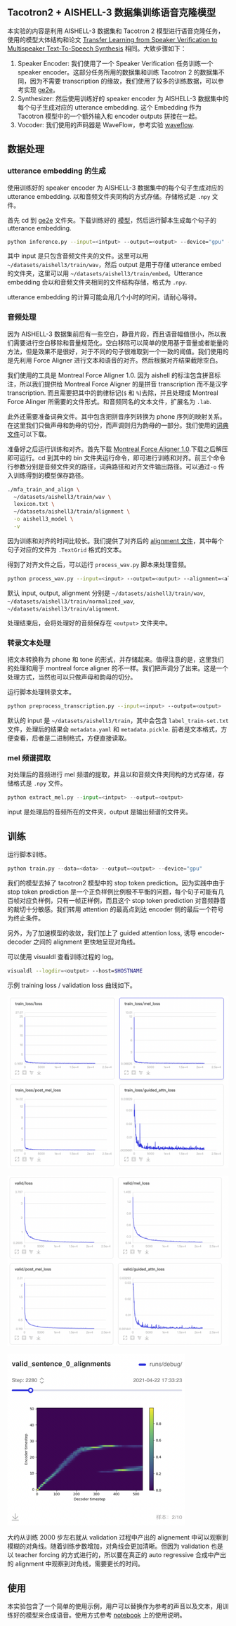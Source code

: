 ## Tacotron2 + AISHELL-3 数据集训练语音克隆模型

本实验的内容是利用 AISHELL-3 数据集和 Tacotron 2 模型进行语音克隆任务，使用的模型大体结构和论文 [Transfer Learning from Speaker Veriﬁcation to Multispeaker Text-To-Speech Synthesis](https://arxiv.org/pdf/1806.04558.pdf) 相同。大致步骤如下：

1. Speaker Encoder: 我们使用了一个 Speaker Verification 任务训练一个 speaker encoder。这部分任务所用的数据集和训练 Tacotron 2 的数据集不同，因为不需要 transcription 的缘故，我们使用了较多的训练数据，可以参考实现 [ge2e](../ge2e)。
2. Synthesizer: 然后使用训练好的 speaker encoder 为 AISHELL-3 数据集中的每个句子生成对应的 utterance embedding. 这个 Embedding 作为 Tacotron 模型中的一个额外输入和 encoder outputs 拼接在一起。
3. Vocoder: 我们使用的声码器是 WaveFlow，参考实验 [waveflow](../waveflow).

## 数据处理

### utterance embedding 的生成

使用训练好的 speaker encoder 为 AISHELL-3 数据集中的每个句子生成对应的 utterance embedding. 以和音频文件夹同构的方式存储。存储格式是 `.npy` 文件。

首先 cd 到 [ge2e](../ge2e) 文件夹。下载训练好的 [模型](https://paddlespeech.bj.bcebos.com/Parakeet/ge2e_ckpt_0.3.zip)，然后运行脚本生成每个句子的 utterance embedding.

```bash
python inference.py --input=<intput> --output=<output> --device="gpu" --checkpoint_path=<pretrained checkpoint>
```

其中 input 是只包含音频文件夹的文件。这里可以用 `~/datasets/aishell3/train/wav`，然后 output 是用于存储 utterance embed 的文件夹，这里可以用 `~/datasets/aishell3/train/embed`。Utterance embedding 会以和音频文件夹相同的文件结构存储，格式为 `.npy`.

utterance embedding 的计算可能会用几个小时的时间，请耐心等待。

### 音频处理

因为 AISHELL-3 数据集前后有一些空白，静音片段，而且语音幅值很小，所以我们需要进行空白移除和音量规范化。空白移除可以简单的使用基于音量或者能量的方法，但是效果不是很好，对于不同的句子很难取到一个一致的阈值。我们使用的是先利用 Force Aligner 进行文本和语音的对齐。然后根据对齐结果截除空白。

我们使用的工具是 Montreal Force Aligner 1.0. 因为 aishell 的标注包含拼音标注，所以我们提供给 Montreal Force Aligner 的是拼音 transcription 而不是汉字 transcription. 而且需要把其中的韵律标记(`$` 和 `%`)去除，并且处理成 Montreal Force Alinger 所需要的文件形式。和音频同名的文本文件，扩展名为 `.lab`.

此外还需要准备词典文件。其中包含把拼音序列转换为 phone 序列的映射关系。在这里我们只做声母和韵母的切分，而声调则归为韵母的一部分。我们使用的[词典文件](./lexicon.txt)可以下载。

准备好之后运行训练和对齐。首先下载 [Montreal Force Aligner 1.0](https://github.com/MontrealCorpusTools/Montreal-Forced-Aligner/releases/tag/v1.0.1).下载之后解压即可运行。cd 到其中的 bin 文件夹运行命令，即可进行训练和对齐。前三个命令行参数分别是音频文件夹的路径，词典路径和对齐文件输出路径。可以通过`-o` 传入训练得到的模型保存路径。

```bash
./mfa_train_and_align \
  ~/datasets/aishell3/train/wav \
  lexicon.txt \
  ~/datasets/aishell3/train/alignment \
  -o aishell3_model \
  -v
```

因为训练和对齐的时间比较长。我们提供了对齐后的 [alignment 文件](https://paddlespeech.bj.bcebos.com/Parakeet/alignment_aishell3.tar.gz)，其中每个句子对应的文件为 `.TextGrid` 格式的文本。

得到了对齐文件之后，可以运行 `process_wav.py` 脚本来处理音频。

```bash
python process_wav.py --input=<input> --output=<output> --alignment=<alignment>
```

默认 input, output, alignment 分别是 `~/datasets/aishell3/train/wav`, `~/datasets/aishell3/train/normalized_wav`, `~/datasets/aishell3/train/alignment`.

处理结束后，会将处理好的音频保存在 `<output>` 文件夹中。

### 转录文本处理

把文本转换称为 phone 和 tone 的形式，并存储起来。值得注意的是，这里我们的处理和用于 montreal force aligner 的不一样。我们把声调分了出来。这是一个处理方式，当然也可以只做声母和韵母的切分。

运行脚本处理转录文本。

```bash
python preprocess_transcription.py --input=<input> --output=<output>
```

默认的 input 是 `~/datasets/aishell3/train`，其中会包含 `label_train-set.txt` 文件，处理后的结果会 `metadata.yaml` 和 `metadata.pickle`. 前者是文本格式，方便查看，后者是二进制格式，方便直接读取。

### mel 频谱提取

对处理后的音频进行 mel 频谱的提取，并且以和音频文件夹同构的方式存储，存储格式是 `.npy` 文件。

```python
python extract_mel.py --input=<intput> --output=<output>
```

input 是处理后的音频所在的文件夹，output 是输出频谱的文件夹。

## 训练

运行脚本训练。

```python
python train.py --data=<data> --output=<output> --device="gpu" 
```

我们的模型去掉了 tacotron2 模型中的 stop token prediction。因为实践中由于 stop token prediction 是一个正负样例比例极不平衡的问题，每个句子可能有几百帧对应负样例，只有一帧正样例，而且这个 stop token prediction 对音频静音的裁切十分敏感。我们转用 attention 的最高点到达 encoder 侧的最后一个符号为终止条件。

另外，为了加速模型的收敛，我们加上了 guided attention loss, 诱导 encoder-decoder 之间的 alignment 更快地呈现对角线。

可以使用 visualdl 查看训练过程的 log。

```bash
visualdl --logdir=<output> --host=$HOSTNAME 
```

示例 training loss / validation loss 曲线如下。

![train](./images/train.png)

![valid](./images/valid.png)

<img src="images/alignment-step2000.png" alt="alignment-step2000" style="zoom:50%;" />

大约从训练 2000 步左右就从 validation 过程中产出的 alignement 中可以观察到模糊的对角线。随着训练步数增加，对角线会更加清晰。但因为 validation 也是以 teacher forcing 的方式进行的，所以要在真正的 auto regressive 合成中产出的 alignment 中观察到对角线，需要更长的时间。

## 使用

本实验包含了一个简单的使用示例，用户可以替换作为参考的声音以及文本，用训练好的模型来合成语音。使用方式参考 [notebook](./voice_cloning.ipynb) 上的使用说明。